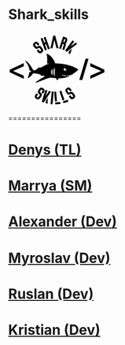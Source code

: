 # Shark_skills 

<svg xmlns="http://www.w3.org/2000/svg" width="198.425" height="151.993"><path d="M2.879 76.388l28.739-13.352v6.348l-21.734 9.52v.12l21.734 9.52v6.347L2.879 81.538v-5.15zM144.565 97.284l12.813-43.408h6.048l-12.813 43.408h-6.048zM195.636 81.717L166.897 94.89v-6.347l22.212-9.52v-.12l-22.212-9.52v-6.348l28.738 13.174v5.508zM63.437 25.118l-3.169 2.372-1.999-2.671c-.791-1.057-1.179-1.82-2.844-.618-1.592 1.237-.999 1.846-.208 2.902l1.252 1.673c.791 1.056 1.156 1.79 2.947.45l.021.029c2.538-1.81 5.317-2.378 8.195 1.466l1.8 2.407c2.878 3.844 1.548 6.351-.88 8.306l-.293.22c-2.53 1.757-5.339 2.348-8.216-1.496l-2.021-2.7 3.168-2.372 2.021 2.699c.769 1.027 1.164 1.738 2.822.589 1.6-1.287.999-1.845.23-2.873l-1.801-2.406c-.791-1.057-1.179-1.819-2.969-.479-2.539 1.809-5.317 2.378-8.195-1.467l-1.252-1.673c-2.899-3.874-1.54-6.402.858-8.335l.294-.22c2.56-1.779 5.339-2.348 8.238 1.526l2.001 2.671zM72.084 10.929l3.719-1.357 8.793 24.065-3.718 1.359-3.875-10.604-2.341.855 3.874 10.604-3.787 1.384-8.792-24.065 3.787-1.385 3.561 9.743 2.341-.855-3.562-9.744zM95.704 7.127l6.614 25.516-4.105.068-4.386-17.049-3.897 17.185-4.104.067 5.773-25.72 4.105-.067zM112.839 26.758c.419-1.25.827-2.002-1.294-2.714l-.695-.233-3.591 10.704-3.753-1.259 8.149-24.292 4.137 1.387c3.127 1.05 5.418 2.978 3.81 7.772l-.666 1.982c-.546 1.633-1.257 2.71-2.068 3.404.393 1.136.401 2.607-.239 4.52l-1.587 4.727c-.583 1.737-.71 1.772-.831 4.09l-3.787-1.271c-.124-2.052.049-1.762.83-4.09l1.585-4.727zm-.348-6.573c2.085.7 2.202-.111 2.623-1.361l.664-1.981c.431-1.286.838-2.039-1.246-2.738l-.383-.127-2.041 6.081.383.126zM130.831 16.828l3.228 2.356-7.328 10.036 10.378-7.81 3.315 2.421-21.326 16.154-3.374-2.464 15.107-20.693zm-1.077 17.142l-3.877 10.967-3.345-2.442 1.492-4.221 5.73-4.304z"/><g><path d="M70.712 125.174l-3.326-2.146 1.808-2.803c.715-1.108 1.296-1.738-.41-2.882-1.713-1.062-2.078-.294-2.793.814l-1.133 1.756c-.716 1.109-1.276 1.706.603 2.919l-.02.031c2.578 1.751 4.078 4.158 1.475 8.193l-1.629 2.526c-2.603 4.033-5.415 3.66-8.093 2.063l-.308-.199c-2.528-1.762-4.059-4.189-1.456-8.224l1.829-2.834 3.326 2.146-1.828 2.835c-.696 1.078-1.226 1.695.429 2.849 1.765 1.053 2.079.295 2.774-.783l1.63-2.525c.715-1.108 1.295-1.737-.583-2.949-2.579-1.751-4.079-4.159-1.475-8.194l1.133-1.755c2.624-4.066 5.466-3.672 8.112-2.094l.308.198c2.558 1.781 4.058 4.188 1.436 8.255l-1.809 2.803zM75.729 117.203l3.816 1.181-3.677 11.871 7.285-10.754 3.921 1.216-14.936 22.197-3.991-1.236 7.582-24.475zm4.539 16.564l-.111 11.631-3.957-1.226.043-4.476 4.025-5.929zM88.517 120.632l4.013.386-2.453 25.505-4.014-.387 2.454-25.504zM93.502 121.316l3.981-.348 1.707 19.535-3.98.35-1.708-19.537zm12.329 20.669l.345 3.942-10.443.913-.345-3.943 10.443-.912zM104.176 120.358l3.779-1.295 6.361 18.551-3.78 1.295-6.36-18.551zm16.943 17.094l1.283 3.744-9.918 3.399-1.282-3.744 9.917-3.399zM129.243 118.429l-3.302 2.184-1.839-2.782c-.729-1.102-1.072-1.885-2.804-.783-1.663 1.142-1.105 1.785-.377 2.885l1.152 1.744c.727 1.101 1.049 1.854 2.915.621l.021.03c2.638-1.657 5.446-2.063 8.094 1.942l1.66 2.507c2.647 4.005 1.174 6.43-1.364 8.24l-.305.203c-2.631 1.606-5.468 2.032-8.117-1.974l-1.858-2.813 3.302-2.184 1.858 2.813c.709 1.07 1.062 1.804 2.784.753 1.671-1.193 1.105-1.785.396-2.855l-1.658-2.507c-.729-1.102-1.069-1.886-2.936-.651-2.64 1.657-5.447 2.063-8.097-1.942l-1.15-1.743c-2.671-4.036-1.165-6.481 1.343-8.271l.305-.203c2.659-1.626 5.468-2.033 8.137 2.004l1.84 2.782z"/></g><path d="M140.725 74.563c-1.671-.894-1.903-1.053-3.6-1.893a84.979 84.979 0 00-4.693-2.134 71.11 71.11 0 00-4.375-1.683 107.955 107.955 0 00-5.195-1.649 73.968 73.968 0 00-5.458-1.358 118.359 118.359 0 00-6.348-1.125c-2.01-.307-4.033-.515-6.058-.689-2.569-.224-5.144-.367-7.716-.54a18.045 18.045 0 01-1.991-.223c-.055-.133-.122-.252-.156-.381-.354-1.264-.846-2.474-1.377-3.672-.817-1.849-1.834-3.58-2.972-5.242a33.481 33.481 0 00-3.048-3.786 24.619 24.619 0 00-3.92-3.426 17.546 17.546 0 00-3.058-1.721c-.883-.389-1.812-.612-2.738-.851a.494.494 0 00-.174-.02c-.087.011-.171.04-.285.068.033.131.054.224.08.314.148.507.29 1.015.448 1.518.491 1.555.717 3.161.93 4.769.365 2.762.364 5.535.224 8.313-.065 1.307-.112 2.615-.16 3.925-.008.214.007.431.036.643.036.259.173.388.428.392.194.006.389-.024.583-.048.954-.117 1.909-.166 2.867-.069.071.008.161-.004.203.135-.045.032-.094.089-.155.108-1.135.362-2.271.721-3.406 1.078-1.158.364-2.283.793-3.346 1.395-1.105.626-2.248 1.184-3.375 1.768-.954.495-1.91.985-2.863 1.482-.676.352-1.346.714-2.02 1.068-.778.409-1.552.825-2.338 1.218-.959.479-.675.503-1.735.064-.613-.253-1.201-.566-1.802-.85-.067-.031-.145-.042-.212-.06-.19.295-.349.588-.55.847-.42.54-.899 1.031-1.419 1.478-1.368 1.173-2.815 2.229-4.409 3.083-.712.382-1.463.65-2.23.882-.222.068-.461.083-.694.108-.346.037-.669-.042-.931-.272a8.159 8.159 0 01-.834-.818c-.604-.719-1.123-1.5-1.619-2.297-.598-.963-1.237-1.899-1.818-2.871-.922-1.541-1.905-3.042-2.899-4.536a31.96 31.96 0 00-1.399-1.953c-.998-1.277-2.017-2.537-3.205-3.65-1.049-.982-2.177-1.844-3.495-2.43a6.435 6.435 0 00-2.321-.567c-.065-.004-.132.044-.21.072.038.085.048.149.086.187.727.736 1.445 1.482 2.075 2.304a68.34 68.34 0 011.795 2.459c.379.545.725 1.113 1.06 1.688.325.557.635 1.124.92 1.701.586 1.191 1.129 2.403 1.579 3.656.423 1.177.813 2.365 1.11 3.579.228.929.4 1.872.589 2.81.049.239.131.441.337.594.518.383 1.029.775 1.543 1.164.67.505 1.344 1.007 2.011 1.519.065.05.095.148.145.23-.08.052-.124.1-.176.112-.832.216-1.663.437-2.5.633-.359.084-.731.113-1.097.17-.254.037-.338.113-.394.357-.014.057-.018.115-.029.174-.234 1.348-.496 2.689-.86 4.011-.369 1.338-.721 2.678-1.204 3.981-.441 1.192-.904 2.373-1.529 3.484-.044.077-.059.173-.095.283.254.098.458-.001.648-.071 1.479-.536 2.866-1.247 4.117-2.204 1.822-1.394 3.247-3.146 4.553-5.01.48-.687.946-1.388 1.521-2.005.393-.422.837-.652 1.442-.636 1.803.05 3.589.273 5.361.56 1.619.262 3.229.6 4.804 1.075 1.121.341 2.245.673 3.36 1.034.384.123.775.254 1.141.483.052.779-.138 1.554-.035 2.37.211-.056.379-.094.544-.144.766-.235 1.533-.467 2.294-.715a.934.934 0 01.624.005c1.277.428 2.558.843 3.837 1.266.204.066.404.144.603.228.064.027.113.092.196.163-.1.076-.168.145-.249.189-.783.442-1.571.872-2.351 1.319a679.618 679.618 0 00-4.313 2.488c-.185.106-.34.263-.524.371-.637.381-1.277.754-1.921 1.122-1.309.745-2.505 1.659-3.758 2.49-.374.246-.752.487-1.117.747-.542.384-1.077.776-1.607 1.176-.295.224-.576.465-.86.703-.179.148-.342.318-.528.459-.767.581-1.437 1.264-2.062 1.99-.07.081-.106.193-.16.295.068.023.109.054.139.046.543-.159 1.097-.291 1.622-.496.346-.134.684-.277 1.042-.376a8.328 8.328 0 001-.336c.848-.349 1.753-.554 2.563-.999.068-.038.145-.058.219-.086.915-.341 1.829-.685 2.747-1.02.532-.195 1.072-.364 1.601-.566.748-.285 1.487-.592 2.232-.889.199-.079.398-.161.6-.233.479-.169.956-.337 1.398-.596.132-.075.292-.105.441-.151.148-.045.305-.068.448-.125.836-.33 1.666-.673 2.503-.998 1.258-.486 2.519-.961 3.779-1.438.604-.228 1.205-.46 1.815-.669.997-.343 2.004-.657 3.001-1.002.888-.306 1.798-.529 2.716-.724a4.726 4.726 0 011.515-.065c.875.093 1.75.176 2.628.237 1.598.115 3.198.21 4.797.314 1.193.076 2.386.156 3.578.232.063.394.321 1.797.946 2.655.733 1.006 1.344 1.494 1.344 1.494s1.711-.636 2.322-2.028c.371-.849.561-1.487.653-1.861 1.112.046 2.225.101 3.337.138.808.026 3.931-.121 6.596-.498 1.231-.223 2.468-.407 3.684-.711 1.707-.426 3.393-.914 5.037-1.543a43.85 43.85 0 003.81-1.673c.097-.048.187-.115.326-.204a1.481 1.481 0 00-.688-.043 40.511 40.511 0 01-3.564.283c-.604.023-1.209.032-1.812.027l1.843-1.913 2.175 1.618 1.329-2.16 2.629 1.218 1.109-2.278 2.098.983.956-2.225a30.083 30.083 0 004.957-2.887 33.558 33.558 0 003.521-2.911c.921-.874.764-.689 1.605-1.639.1-.111 1.533-1.516-.715-2.66zm-52.094 8.723c.05 1.342.192 2.679.293 4.009-.133.079-.201.008-.258-.072a7.883 7.883 0 01-1-1.914 11.642 11.642 0 01-.67-5.122c.137-1.474.533-2.873 1.235-4.18.129-.239.289-.463.443-.688.039-.056.111-.088.284-.219-.118 1.475-.268 2.81-.322 4.15a52.229 52.229 0 00-.005 4.036zm2.95 2.71c.049.623.11 1.245.16 1.868.013.17.001.343.001.58-.106-.073-.186-.099-.216-.152-.19-.341-.395-.677-.548-1.033-.872-2.045-1.232-4.189-1.193-6.403.03-1.632.302-3.23.813-4.777.22-.664.473-1.325.861-1.919.051-.078.114-.15.229-.303.114.313.059.523.043.731-.11 1.597-.233 3.193-.328 4.791-.131 2.209.004 4.415.178 6.617zm3.114-3.014c.057 1.991.226 3.975.434 5.957.019.188.087.38-.053.653a5.144 5.144 0 01-.594-.948c-.734-1.564-1.255-3.193-1.472-4.915-.146-1.165-.262-2.329-.22-3.505.068-1.901.326-3.774.946-5.578.319-.921.713-1.817 1.269-2.63.028-.042.085-.067.12-.095.125.03.108.119.1.191-.104 1.029-.226 2.058-.316 3.088-.141 1.575-.252 3.151-.224 4.737.018 1.015-.018 2.031.01 3.045zm18.639-8.91c.375-.518.842-.923 1.814-1.054.886.853 1.79 1.714 2.684 2.585.318.311.489.689.281 1.13-.479 1.015-1.228 1.71-2.392 1.758-1.142.047-2.027-.485-2.579-1.478-.555-.998-.488-2.006.192-2.941zm.927 14.87c-1.508-.306-2.941-.795-4.276-1.553-.425-.24-.813-.54-1.214-.819-.066-.049-.163-.115-.095-.236.859.184 1.711.388 2.571.544.067.013.135.023.202.035l-.02.011 1.192 1.124 1.471-.69 1.678 1.156 1.167-.887 1.954 1.783c-1.551-.027-3.096-.156-4.63-.468z"/><path d="M116.026 76.729c.388-.001.729-.391.721-.862-.005-.366-.121-.687-.534-.781-.501-.114-1.049.237-1.101.698-.049.446.431.945.914.945z"/></svg>

================
# <a href="https://github.com/DenysPhV">Denys (TL)</a>
# <a href="https://github.com/MerryMmary">Marrya (SM)</a>
# <a href="https://github.com/OleksandrB1">Alexander (Dev)</a>  
# <a href="https://github.com/KMyroslav">Myroslav (Dev)</a>
# <a href="https://github.com/ruslan3486">Ruslan (Dev)</a>
# <a href="https://github.com/Tovt-Kristian">Kristian (Dev)</a>
